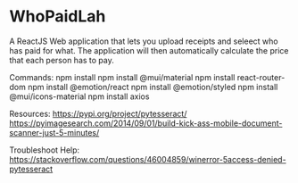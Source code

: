 # WhoPaidLah
A ReactJS Web application that lets you upload receipts and seleect who has paid for what. The application will then automatically calculate the price that each person has to pay.


Commands:
npm install
npm install @mui/material
npm install react-router-dom
npm install @emotion/react
npm install @emotion/styled
npm install @mui/icons-material
npm install axios


Resources:
https://pypi.org/project/pytesseract/
https://pyimagesearch.com/2014/09/01/build-kick-ass-mobile-document-scanner-just-5-minutes/

Troubleshoot Help:
https://stackoverflow.com/questions/46004859/winerror-5access-denied-pytesseract